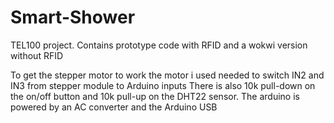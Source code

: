 # Smart-Shower
TEL100 project. Contains prototype code with RFID and a wokwi version without RFID

To get the stepper motor to work the motor i used needed to switch IN2 and IN3 from stepper module to Arduino inputs
There is also 10k pull-down on the on/off button and 10k pull-up on the DHT22 sensor. The arduino is powered by an AC converter and the Arduino USB
